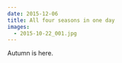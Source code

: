 ```yaml
---
date: 2015-12-06
title: All four seasons in one day
images:
  - 2015-10-22_001.jpg
---
```

Autumn is here.